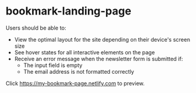 # bookmark-landing-page

Users should be able to:

- View the optimal layout for the site depending on their device's screen size 
- See hover states for all interactive elements on the page 
- Receive an error message when the newsletter form is submitted if:   
  - The input field is empty   
  - The email address is not formatted correctly

Click https://my-bookmark-page.netlify.com to preview.
